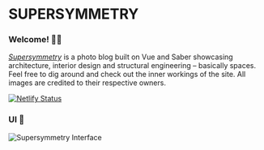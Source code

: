 # SUPERSYMMETRY
### Welcome! 👋🏼
*<a target="_blank" href="http://supersymmetry.design">Supersymmetry</a>* is a photo blog built on Vue and Saber showcasing architecture, interior design and structural engineering – basically spaces.
Feel free to dig around and check out the inner workings of the site. All images are credited to their respective owners.

[![Netlify Status](https://api.netlify.com/api/v1/badges/b5f310dd-b62b-4c2a-bf48-09a9a8b0d1d4/deploy-status)](https://app.netlify.com/sites/supersym/deploys)

### UI 📐
![Supersymmetry Interface](http://ohiosveryown.co/img/gh@2x.jpg)

